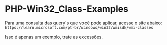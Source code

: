 # PHP-Win32_Class-Examples

Para uma consulta das query's que você pode aplicar, acesse o site abaixo:
`https://learn.microsoft.com/pt-br/windows/win32/wmisdk/wmi-classes`

Isso é apenas um exemplo, trate as excessões.
